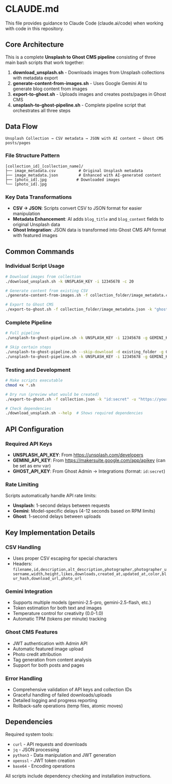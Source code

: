 # CLAUDE.md

This file provides guidance to Claude Code (claude.ai/code) when working with code in this repository.

## Core Architecture

This is a complete **Unsplash to Ghost CMS pipeline** consisting of three main bash scripts that work together:

1. **download_unsplash.sh** - Downloads images from Unsplash collections with metadata export
2. **generate-content-from-images.sh** - Uses Google Gemini AI to generate blog content from images
3. **export-to-ghost.sh** - Uploads images and creates posts/pages in Ghost CMS
4. **unsplash-to-ghost-pipeline.sh** - Complete pipeline script that orchestrates all three steps

## Data Flow

```
Unsplash Collection → CSV metadata → JSON with AI content → Ghost CMS posts/pages
```

### File Structure Pattern
```
[collection_id]_[collection_name]/
├── image_metadata.csv          # Original Unsplash metadata
├── image_metadata.json         # Enhanced with AI-generated content
├── [photo_id].jpg             # Downloaded images
└── [photo_id].jpg
```

### Key Data Transformations
- **CSV → JSON**: Scripts convert CSV to JSON format for easier manipulation
- **Metadata Enhancement**: AI adds `blog_title` and `blog_content` fields to original Unsplash data
- **Ghost Integration**: JSON data is transformed into Ghost CMS API format with featured images

## Common Commands

### Individual Script Usage
```bash
# Download images from collection
./download_unsplash.sh -k UNSPLASH_KEY -i 12345678 -c 20

# Generate content from existing CSV
./generate-content-from-images.sh -f collection_folder/image_metadata.csv -k GEMINI_KEY

# Export to Ghost CMS
./export-to-ghost.sh -f collection_folder/image_metadata.json -k "ghost_id:secret" -u "https://yourblog.com"
```

### Complete Pipeline
```bash
# Full pipeline
./unsplash-to-ghost-pipeline.sh -k UNSPLASH_KEY -i 12345678 -g GEMINI_KEY -G "ghost_id:secret" -u "https://yourblog.com"

# Skip certain steps
./unsplash-to-ghost-pipeline.sh --skip-download -d existing_folder -g GEMINI_KEY -G "ghost_id:secret" -u "https://yourblog.com"
./unsplash-to-ghost-pipeline.sh -k UNSPLASH_KEY -i 12345678 -g GEMINI_KEY --skip-ghost
```

### Testing and Development
```bash
# Make scripts executable
chmod +x *.sh

# Dry run (preview what would be created)
./export-to-ghost.sh -f collection.json -k "id:secret" -u "https://yourblog.com" --dry-run

# Check dependencies
./download_unsplash.sh --help  # Shows required dependencies
```

## API Configuration

### Required API Keys
- **UNSPLASH_API_KEY**: From https://unsplash.com/developers
- **GEMINI_API_KEY**: From https://makersuite.google.com/app/apikey (can be set as env var)
- **GHOST_API_KEY**: From Ghost Admin → Integrations (format: `id:secret`)

### Rate Limiting
Scripts automatically handle API rate limits:
- **Unsplash**: 1-second delays between requests
- **Gemini**: Model-specific delays (4-12 seconds based on RPM limits)
- **Ghost**: 1-second delays between uploads

## Key Implementation Details

### CSV Handling
- Uses proper CSV escaping for special characters
- Headers: `filename,id,description,alt_description,photographer,photographer_username,width,height,likes,downloads,created_at,updated_at,color,blur_hash,download_url,photo_url`

### Gemini Integration
- Supports multiple models (gemini-2.5-pro, gemini-2.5-flash, etc.)
- Token estimation for both text and images
- Temperature control for creativity (0.0-1.0)
- Automatic TPM (tokens per minute) tracking

### Ghost CMS Features
- JWT authentication with Admin API
- Automatic featured image upload
- Photo credit attribution
- Tag generation from content analysis
- Support for both posts and pages

### Error Handling
- Comprehensive validation of API keys and collection IDs
- Graceful handling of failed downloads/uploads
- Detailed logging and progress reporting
- Rollback-safe operations (temp files, atomic moves)

## Dependencies

Required system tools:
- `curl` - API requests and downloads
- `jq` - JSON processing
- `python3` - Data manipulation and JWT generation
- `openssl` - JWT token creation
- `base64` - Encoding operations

All scripts include dependency checking and installation instructions.